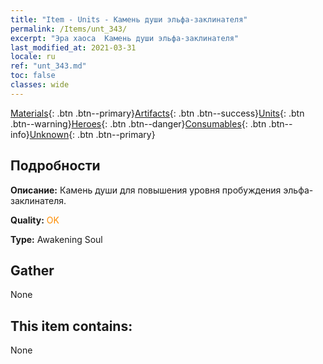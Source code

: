 ```yaml
---
title: "Item - Units - Камень души эльфа-заклинателя"
permalink: /Items/unt_343/
excerpt: "Эра хаоса  Камень души эльфа-заклинателя"
last_modified_at: 2021-03-31
locale: ru
ref: "unt_343.md"
toc: false
classes: wide
---
```

 [Materials](/ru/Items/){: .btn .btn--primary}[Artifacts](/ru/Items/Artifacts/){: .btn .btn--success}[Units](/ru/Items/Units/){: .btn .btn--warning}[Heroes](/ru/Items/Heroes/){: .btn .btn--danger}[Consumables](/ru/Items/Consumables/){: .btn .btn--info}[Unknown](/ru/Items/Unknown/){: .btn .btn--primary}

## Подробности
 **Описание:** Камень души для повышения уровня пробуждения эльфа-заклинателя.

 **Quality:** <span style="color: #FF8C00">OK</span>

 **Type:** Awakening Soul

## Gather

  None

## This item contains:

  None

